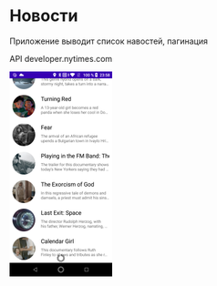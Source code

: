 # Новости

Приложение выводит список навостей, пагинация

API developer.nytimes.com 

![alt tag](/screen/1.png)